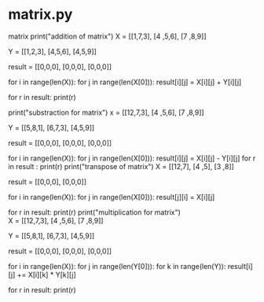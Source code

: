# matrix.py
matrix
print("addition of matrix")
X = [[1,7,3],
    [4 ,5,6],
    [7 ,8,9]]

Y = [[1,2,3],
    [4,5,6],
    [4,5,9]]

result = [[0,0,0],
         [0,0,0],
         [0,0,0]]

for i in range(len(X)):
   for j in range(len(X[0])):
       result[i][j] = X[i][j] + Y[i][j]
       
for r in result:
   print(r)
   
print("substraction for matrix") 
x = [[12,7,3],
    [4 ,5,6],
    [7 ,8,9]]

Y = [[5,8,1],
    [6,7,3],
    [4,5,9]]

result = [[0,0,0],
         [0,0,0],
         [0,0,0]]
 
for i in range(len(X)):
   for j in range(len(X[0])):
       result[i][j] = X[i][j] - Y[i][j]
for r in result :
   print(r)
print("transpose of matrix")
X = [[12,7],
    [4 ,5],
    [3 ,8]]

result = [[0,0,0],
         [0,0,0]]

for i in range(len(X)):
   for j in range(len(X[0])):
       result[j][i] = X[i][j]

for r in result:
   print(r)
print("multiplication for matrix")  
X = [[12,7,3],
    [4 ,5,6],
    [7 ,8,9]]

Y = [[5,8,1],
    [6,7,3],
    [4,5,9]]

result = [[0,0,0],
         [0,0,0],
         [0,0,0]]

for i in range(len(X)):
   for j in range(len(Y[0])):
       for k in range(len(Y)):
           result[i][j] += X[i][k] * Y[k][j]

for r in result:
   print(r)
